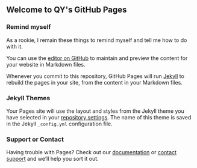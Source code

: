 ## Welcome to QY's GitHub Pages

### Remind myself

As a rookie, I remain these things to remind myself and tell me how to do with it.

You can use the [editor on GitHub](https://github.com/GcfcfGsjsj/gcfcfgsjsj.github.io/edit/main/index.md) to maintain and preview the content for your website in Markdown files.

Whenever you commit to this repository, GitHub Pages will run [Jekyll](https://jekyllrb.com/) to rebuild the pages in your site, from the content in your Markdown files.


### Jekyll Themes

Your Pages site will use the layout and styles from the Jekyll theme you have selected in your [repository settings](https://github.com/GcfcfGsjsj/gcfcfgsjsj.github.io/settings/pages). The name of this theme is saved in the Jekyll `_config.yml` configuration file.

### Support or Contact

Having trouble with Pages? Check out our [documentation](https://docs.github.com/categories/github-pages-basics/) or [contact support](https://support.github.com/contact) and we’ll help you sort it out.

